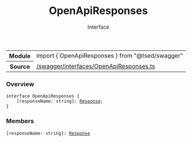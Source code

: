 
<header class="symbol-info-header"><h1 id="openapiresponses">OpenApiResponses</h1><label class="symbol-info-type-label interface">Interface</label></header>
<!-- summary -->
<section class="symbol-info"><table class="is-full-width"><tbody><tr><th>Module</th><td><div class="lang-typescript"><span class="token keyword">import</span> { OpenApiResponses }&nbsp;<span class="token keyword">from</span>&nbsp;<span class="token string">"@tsed/swagger"</span></div></td></tr><tr><th>Source</th><td><a href="https://github.com/Romakita/ts-express-decorators/blob/v4.7.1/src//swagger/interfaces/OpenApiResponses.ts#L0-L0">/swagger/interfaces/OpenApiResponses.ts</a></td></tr></tbody></table></section>
<!-- overview -->


### Overview


<pre><code class="typescript-lang "><span class="token keyword">interface</span> OpenApiResponses <span class="token punctuation">{</span>
    <span class="token punctuation">[</span>responseName<span class="token punctuation">:</span> <span class="token keyword">string</span><span class="token punctuation">]</span><span class="token punctuation">:</span> <a href="#api/common/filters/response"><span class="token">Response</span></a><span class="token punctuation">;</span>
<span class="token punctuation">}</span></code></pre>


<!-- Parameters -->

<!-- Description -->

<!-- Members -->







### Members



<div class="method-overview">
<pre><code class="typescript-lang "><span class="token punctuation">[</span>responseName<span class="token punctuation">:</span> <span class="token keyword">string</span><span class="token punctuation">]</span><span class="token punctuation">:</span> <a href="#api/common/filters/response"><span class="token">Response</span></a></code></pre>
</div>








